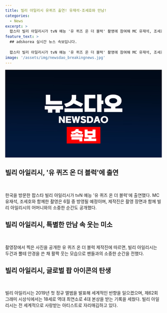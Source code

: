 ```yaml
---
title: 빌리 아일리시 유퀴즈 출연! 유재석·조세호와 만남!
categories:
  - News
excerpt: >
  팝스타 빌리 아일리시가 tvN 예능 '유 퀴즈 온 더 블럭' 촬영에 참여해 MC 유재석, 조세호와 즐거운 시간을 보냈습니다. 19일 촬영한 내용은 6월 중 방영될 예정이며, 공식 SNS를 통해 빌리 아일리시와 어머니의 즐거운 모습이 공개됐습니다. 빌리 아일리시는 2019년 첫 정규 앨범으로 세계적인 반향을 일으키며, 18세로 그래미 시상식에서 4개 본상을 수상하는 기록을 세웠습니다. 이번 유쾌한 촬영 소식은 팬들에게 큰 기대감을 주고 있습니다.
feature_text: >
  ## adskorea 실시간 뉴스 속보입니다.

  팝스타 빌리 아일리시가 tvN 예능 '유 퀴즈 온 더 블럭' 촬영에 참여해 MC 유재석, 조세호와 즐거운 시간을 보냈습니다. 19일 촬영한 내용은 6월 중 방영될 예정이며, 공식 SNS를 통해 빌리 아일리시와 어머니의 즐거운 모습이 공개됐습니다. 빌리 아일리시는 2019년 첫 정규 앨범으로 세계적인 반향을 일으키며, 18세로 그래미 시상식에서 4개 본상을 수상하는 기록을 세웠습니다. 이번 유쾌한 촬영 소식은 팬들에게 큰 기대감을 주고 있습니다.
image: '/assets/img/newsdao_breakingnews.jpg'
---
```


<p><img src="/assets/img/newsdao_breakingnews.jpg" alt="adskorea 속보" /></p>

<h2 data-ke-size="size26">빌리 아일리시, '유 퀴즈 온 더 블럭'에 출연</h2>

<p data-ke-size="size16">&nbsp;</p>

<p>한국을 방문한 팝스타 빌리 아일리시가 tvN 예능 '유 퀴즈 온 더 블럭'에 출연했다. MC 유재석, 조세호와 함께한 촬영은 6월 중 방영될 예정이며, 제작진은 촬영 장면과 함께 빌리 아일리시의 어머니와의 소중한 순간도 공개했다.</p>

<h2 data-ke-size="size26">빌리 아일리시, 특별한 만남 속 웃는 미소</h2>

<p data-ke-size="size16">&nbsp;</p>

<p>촬영장에서 찍은 사진을 공개한 유 퀴즈 온 더 블럭 제작진에 따르면, 빌리 아일리시는 두건과 뿔테 안경을 쓴 채 활짝 웃는 모습으로 팬들과의 소중한 순간을 전했다. </p>

<h2 data-ke-size="size26">빌리 아일리시, 글로벌 팝 아이콘의 탄생</h2>

<p data-ke-size="size16">&nbsp;</p>

<p>빌리 아일리시는 2019년 첫 정규 앨범을 발표해 세계적인 반향을 일으켰으며, 제62회 그래미 시상식에서는 18세로 역대 최연소로 4대 본상을 받는 기록을 세웠다. 빌리 아일리시는 전 세계적으로 사랑받는 아티스트로 자리매김하고 있다.</p>

